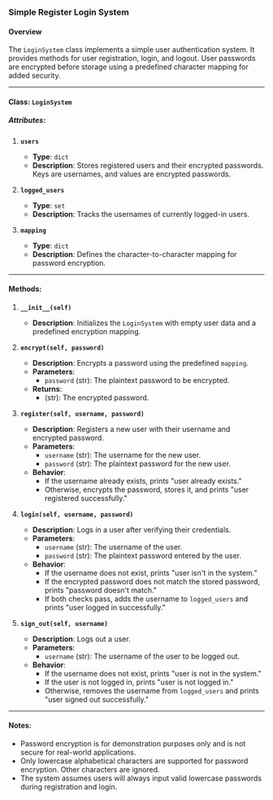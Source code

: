 ### Simple Register Login System

#### Overview
The `LoginSystem` class implements a simple user authentication system. It provides methods for user registration, login, and logout. User passwords are encrypted before storage using a predefined character mapping for added security.

---

#### Class: `LoginSystem`

##### Attributes:
1. **`users`**
   - **Type**: `dict`
   - **Description**: Stores registered users and their encrypted passwords. Keys are usernames, and values are encrypted passwords.

2. **`logged_users`**
   - **Type**: `set`
   - **Description**: Tracks the usernames of currently logged-in users.

3. **`mapping`**
   - **Type**: `dict`
   - **Description**: Defines the character-to-character mapping for password encryption.

---

#### Methods:

1. **`__init__(self)`**
   - **Description**: Initializes the `LoginSystem` with empty user data and a predefined encryption mapping.

2. **`encrypt(self, password)`**
   - **Description**: Encrypts a password using the predefined `mapping`.
   - **Parameters**:
     - `password` (str): The plaintext password to be encrypted.
   - **Returns**:
     - (str): The encrypted password.

3. **`register(self, username, password)`**
   - **Description**: Registers a new user with their username and encrypted password.
   - **Parameters**:
     - `username` (str): The username for the new user.
     - `password` (str): The plaintext password for the new user.
   - **Behavior**:
     - If the username already exists, prints "user already exists."
     - Otherwise, encrypts the password, stores it, and prints "user registered successfully."

4. **`login(self, username, password)`**
   - **Description**: Logs in a user after verifying their credentials.
   - **Parameters**:
     - `username` (str): The username of the user.
     - `password` (str): The plaintext password entered by the user.
   - **Behavior**:
     - If the username does not exist, prints "user isn't in the system."
     - If the encrypted password does not match the stored password, prints "password doesn't match."
     - If both checks pass, adds the username to `logged_users` and prints "user logged in successfully."

5. **`sign_out(self, username)`**
   - **Description**: Logs out a user.
   - **Parameters**:
     - `username` (str): The username of the user to be logged out.
   - **Behavior**:
     - If the username does not exist, prints "user is not in the system."
     - If the user is not logged in, prints "user is not logged in."
     - Otherwise, removes the username from `logged_users` and prints "user signed out successfully."

---

#### Notes:
- Password encryption is for demonstration purposes only and is not secure for real-world applications.
- Only lowercase alphabetical characters are supported for password encryption. Other characters are ignored.
- The system assumes users will always input valid lowercase passwords during registration and login.